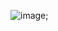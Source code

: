 ![image](https://upload.wikimedia.org/wikipedia/commons/thumb/8/83/Steam_icon_logo.svg/2000px-Steam_icon_logo.svg.png);
